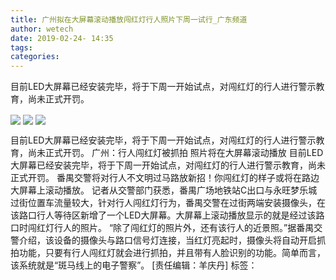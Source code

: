 ```yaml
---
title: 广州拟在大屏幕滚动播放闯红灯行人照片下周一试行_广东频道
author: wetech
date: 2019-02-24- 14:35
tags: 
categories: 
---
```

目前LED大屏幕已经安装完毕，将于下周一开始试点，对闯红灯的行人进行警示教育，尚未正式开罚。
<!-- more -->
                
<img align="center" border="0" src="http://www.gd.xinhuanet.com/newscenter/1124154918_15509669556151n.jpg" />
                
<img align="center" border="0" src="http://www.gd.xinhuanet.com/newscenter/1124154918_15509669636611n.jpg" />
                
<img align="center" border="0" src="http://p2.ifengimg.com/a/2016/0810/204c433878d5cf9size1_w16_h16.png" />
            
目前LED大屏幕已经安装完毕，将于下周一开始试点，对闯红灯的行人进行警示教育，尚未正式开罚。
广州：行人闯红灯被抓拍 照片将在大屏幕滚动播放
目前LED大屏幕已经安装完毕，将于下周一开始试点，对闯红灯的行人进行警示教育，尚未正式开罚。
番禺交警将对行人不文明过马路放新招！你闯红灯的样子或将在路边大屏幕上滚动播放。
记者从交警部门获悉，番禺广场地铁站C出口与永旺梦乐城过街位置车流量较大，针对行人闯红灯行为，番禺交警在过街两端安装摄像头，在该路口行人等待区新增了一个LED大屏幕。大屏幕上滚动播放显示的就是经过该路口时闯红灯行人的照片。
“除了闯红灯的照片外，还有该行人的近景照。”据番禺交警介绍，该设备的摄像头与路口信号灯连接，当红灯亮起时，摄像头将自动开启抓拍功能，只要有行人闯红灯就会进行抓拍，并且带有人脸识别的功能。简单而言，该系统就是“斑马线上的电子警察”。
[责任编辑：羊庆丹]
标签：
 
 
 
             

